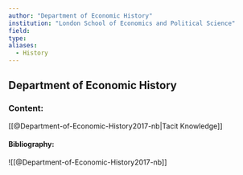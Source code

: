 ```yaml
---
author: "Department of Economic History"
institution: "London School of Economics and Political Science"
field:
type:
aliases:
  - History
---
```


## Department of Economic History

### Content:
[[@Department-of-Economic-History2017-nb|Tacit Knowledge]]

#### Bibliography:

![[@Department-of-Economic-History2017-nb]]